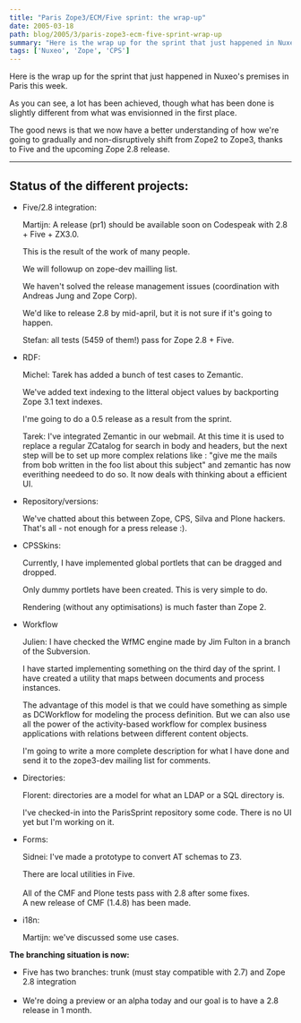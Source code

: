 ```yaml
---
title: "Paris Zope3/ECM/Five sprint: the wrap-up"
date: 2005-03-18
path: blog/2005/3/paris-zope3-ecm-five-sprint-wrap-up
summary: "Here is the wrap up for the sprint that just happened in Nuxeo's premises in Paris this week."
tags: ['Nuxeo', 'Zope', 'CPS']
---
```


<p>Here is the wrap up for the sprint that just happened in Nuxeo's
premises in Paris this week.</p>

<p>As you can see, a lot has been achieved, though what has been done is
slightly different from what was envisionned in the first place.<br></p>

<p>The good news is that we now have a better understanding of how we're
going to gradually and non-disruptively shift from Zope2 to Zope3, thanks
to Five and the upcoming Zope 2.8 release.</p>

<hr size="2" width="100%">

## Status of the different projects:

<ul><li>
<p>Five/2.8 integration:</p>

<p>Martijn: A release (pr1) should be available soon on Codespeak with
2.8 + Five + ZX3.0.</p>

<p>This is the result of the work of many people.</p>

<p>We will followup on zope-dev mailling list.</p>

<p>We haven't solved the release management issues (coordination with
Andreas Jung and Zope Corp).</p>

<p>We'd like to release 2.8 by mid-april, but it is not sure if it's
going to happen.</p>

<p>Stefan: all tests (5459 of them!) pass for Zope 2.8 + Five.</p>
</li>
<li>
<p>RDF:</p>

<p>Michel: Tarek has added a bunch of test cases to Zemantic.</p>

<p>We've added text indexing to the litteral object values by backporting
Zope 3.1 text indexes.</p>

<p>I'me going to do a 0.5 release as a result from the sprint.</p>

<p>Tarek: I've integrated Zemantic in our webmail. At this time it is
used to replace a regular ZCatalog for search in body and headers, but
the next step will be to set up more complex relations like : "give me
the mails from bob written in the foo list about this subject" and
zemantic has now everithing needeed to do so. It now deals with thinking
about a efficient UI.<br></p>
</li>
<li>
<p>Repository/versions:</p>

<p>We've chatted about this between Zope, CPS, Silva and Plone hackers.
That's all - not enough for a press release :).</p>
</li>
<li>
<p>CPSSkins:</p>

<p>Currently, I have implemented global portlets that can be dragged and
dropped.</p>

<p>Only dummy portlets have been created. This is very simple to do.</p>

<p>Rendering (without any optimisations) is much faster than Zope 2.</p>
</li>
<li>
<p>Workflow</p>

<p>Julien: I have checked the WfMC engine made by Jim Fulton in a branch
of the Subversion.</p>

<p>I have started implementing something on the third day of the sprint.
I have created a utility that maps between documents and process
instances.</p>

<p>The advantage of this model is that we could have something as simple
as DCWorkflow for modeling the process definition. But we can also use
all the power of the activity-based workflow for complex business
applications with relations between different content objects.</p>

<p>I'm going to write a more complete description for what I have done
and send it to the zope3-dev mailing list for comments.</p>
</li>
<li>
<p>Directories:</p>

<p>Florent: directories are a model for what an LDAP or a SQL directory
is.</p>

<p>I've checked-in into the ParisSprint repository some code. There is no
UI yet but I'm working on it.</p>
</li>
<li>
<p>Forms:</p>

<p>Sidnei: I've made a prototype to convert AT schemas to Z3.</p>

<p>There are local utilities in Five.<br><br>
All of the CMF and Plone tests pass with 2.8 after some fixes.<br>
A new release of CMF (1.4.8) has been made.</p>
</li>
</ul><ul><li>
<p class="first">i18n:</p>

<p>Martijn: we've discussed some use cases.</p>
</li>
</ul><p><strong>The branching situation is now:</strong></p>

<ul class="simple"><li>Five has two branches: trunk (must stay compatible with 2.7) and Zope
2.8 integration<br><br></li>
<li>We're doing a preview or an alpha today and our goal is to have a 2.8
release in 1 month.</li>
</ul>


